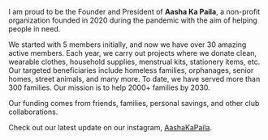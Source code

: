 I am proud to be the Founder and President of **Aasha Ka Paila**, a non-profit organization founded in 2020 during the pandemic with the aim of helping people in need. 

We started with 5 members initially, and now we have over 30 amazing active members. Each year, we carry out projects where we donate clean, wearable clothes, household supplies, menstrual kits, stationery items, etc. Our targeted beneficiaries include homeless families, orphanages, senior homes, street animals, and many more. To date, we have served more than 300 families. Our mission is to help 2000+ families by 2030.

Our funding comes from friends, families, personal savings, and other club collaborations. 

Check out our latest update on our instagram, [AashaKaPaila](https://www.instagram.com/aashakapaila/).